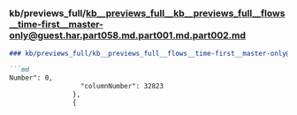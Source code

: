 ### kb/previews_full/kb__previews_full__kb__previews_full__flows__time-first__master-only@guest.har.part058.md.part001.md.part002.md

```md
### kb/previews_full/kb__previews_full__flows__time-first__master-only@guest.har.part058.md.part001.md (part 002)

```md
Number": 0,
                  "columnNumber": 32823
                },
                {
  
```

```

```
